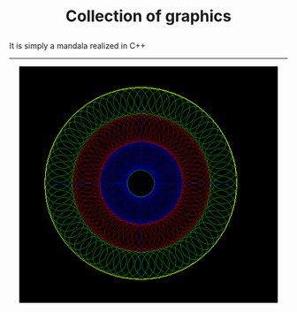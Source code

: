 # <p align=center> Collection of graphics </p>

It is simply a mandala realized in C++

----------------------------------

<p align="center">
  <img src="https://github.com/Booh-rm/Hello_C/blob/main/The%20Mandala/media/Mandala.png" />
</p>
